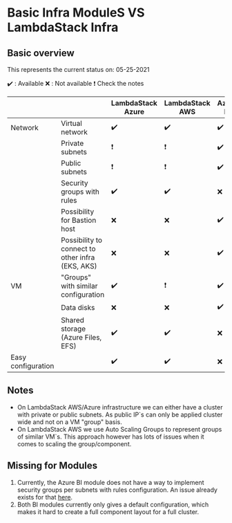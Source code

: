 # Basic Infra ModuleS  VS LambdaStack Infra

## Basic overview

This represents the current status on: 05-25-2021

:heavy_check_mark: : Available
:x: : Not available
:heavy_exclamation_mark: Check the notes

| | | LambdaStack Azure | LambdaStack AWS | Azure BI |  AWS BI |
| - | - | - | - | - | - |
| Network | Virtual network | :heavy_check_mark: | :heavy_check_mark: | :heavy_check_mark: | :heavy_check_mark: |
| | Private subnets | :heavy_exclamation_mark: | :heavy_exclamation_mark: | :heavy_check_mark: | :heavy_check_mark: |
| | Public subnets | :heavy_exclamation_mark: | :heavy_exclamation_mark: | :heavy_check_mark: | :heavy_check_mark: |
| | Security groups with rules | :heavy_check_mark: | :heavy_check_mark: | :x: | :heavy_check_mark: |
| | Possibility for Bastion host | :x: | :x: | :heavy_check_mark: | :heavy_check_mark: |
| | Possibility to connect to other infra (EKS, AKS) | :x: | :x: | :heavy_check_mark: | :heavy_check_mark: |
| VM | "Groups" with similar configuration | :heavy_check_mark: | :heavy_exclamation_mark: | :heavy_check_mark: | :heavy_check_mark: |
| | Data disks | :x: | :x: | :heavy_check_mark: | :heavy_check_mark: |
| | Shared storage (Azure Files, EFS) | :heavy_check_mark: | :heavy_check_mark: | :x: | :x: |
| Easy configuration | | :heavy_check_mark: | :heavy_check_mark: | :x: | :x: |

## Notes

- On LambdaStack AWS/Azure infrastructure we can either have a cluster with private or public subnets. As public IP`s can only be applied cluster wide and not on a VM "group" basis.
- On LambdaStack AWS we use Auto Scaling Groups to represent groups of similar VM`s. This approach however has lots of issues when it comes to scaling the group/component.

## Missing for Modules

1. Currently, the Azure BI module does not have a way to implement security groups per subnets with rules configuration. An issue already exists for that [here](https://github.com/lambdastack/m-azure-basic-infrastructure/issues/80).
2. Both BI modules currently only gives a default configuration, which makes it hard to create a full component layout for a full cluster.

